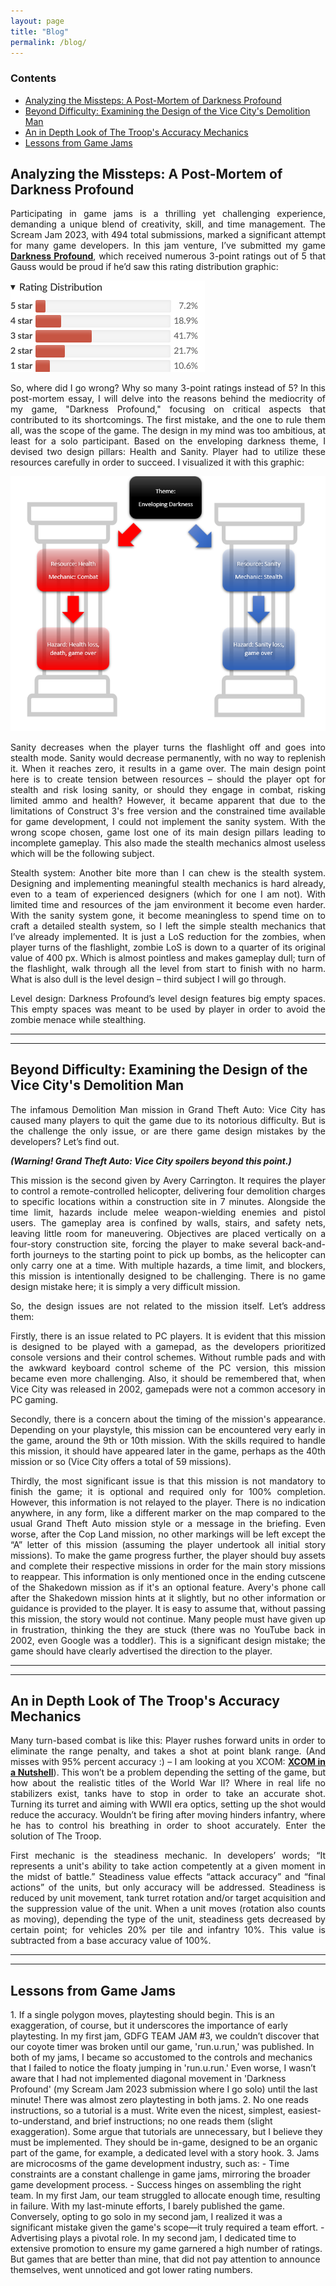 ```yaml
---
layout: page
title: "Blog"
permalink: /blog/
---
```

<style>

        p {
            text-align: justify;
        }
</style>
### Contents

<nav>
    <ul>
        <li><a href="#section1">Analyzing the Missteps: A Post-Mortem of Darkness Profound</a></li>
        <li><a href="#section2">Beyond Difficulty: Examining the Design of the Vice City's Demolition Man</a></li>
        <li><a href="#section3">An in Depth Look of The Troop's Accuracy Mechanics</a></li>
		<li><a href="#section4">Lessons from Game Jams  </a></li>
    </ul>
</nav>

<section id="section1">
    <h2>Analyzing the Missteps: A Post-Mortem of Darkness Profound</h2>
</section>

Participating in game jams is a thrilling yet challenging experience, demanding a unique blend of creativity, skill, and time management. The Scream Jam 2023, with 494 total submissions, marked a significant attempt for many game developers.  In this jam venture, I’ve submitted my game **[Darkness Profound](https://htramu.github.io/2023/10/28/darknesProfound/)**, which received numerous 3-point ratings out of 5 that Gauss would be proud if he’d saw this rating distribution graphic:  
  
  
![Picture 1](/assets/DP_gaussProud.png)
  
  
So, where did I go wrong? Why so many 3-point ratings instead of 5? In this post-mortem essay, I will delve into the reasons behind the mediocrity of my game, "Darkness Profound," focusing on critical aspects that contributed to its shortcomings.
The first mistake, and the one to rule them all, was the scope of the game. The design in my mind was too ambitious, at least for a solo participant.
Based on the enveloping darkness theme, I devised two design pillars: Health and Sanity. Player had to utilize these resources carefully in order to succeed. I visualized it with this graphic:

![Picture 2](/assets/DP_designPillars.png)


Sanity decreases when the player turns the flashlight off and goes into stealth mode. Sanity would decrease permanently, with no way to replenish it. When it reaches zero, it results in a game over. The main design point here is to create tension between resources – should the player opt for stealth and risk losing sanity, or should they engage in combat, risking limited ammo and health?
However, it became apparent that due to the limitations of Construct 3's free version and the constrained time available for game development, I could not implement the sanity system.  With the wrong scope chosen, game lost one of its main design pillars leading to incomplete gameplay.  This also made the stealth mechanics almost useless which will be the following subject. 

Stealth system:
Another bite more than I can chew is the stealth system. Designing and implementing meaningful stealth mechanics is hard already, even to a team of experienced designers (which for one I am not). With limited time and resources of the jam environment it become even harder. With the sanity system gone, it become meaningless to spend time on to craft a detailed stealth system, so I left the simple stealth mechanics that I’ve already implemented. It is just a LoS reduction for the zombies, when player turns of the flashlight, zombie LoS is down to a quarter of its original value of 400 px. Which is almost pointless and makes gameplay dull; turn of the flashlight, walk through all the level from start to finish with no harm. What is also dull is the level design – third subject I will go through.

Level design:
Darkness Profound’s level design features big empty spaces. This empty spaces was meant to be used by player in order to avoid the zombie menace while stealthing.


---------------------------
---------------------------

<section id="section2">
    <h2>Beyond Difficulty: Examining the Design of the Vice City's Demolition Man</h2>
</section>

The infamous Demolition Man mission in Grand Theft Auto: Vice City has caused many players to quit the game due to its notorious difficulty. But is the challenge the only issue, or are there game design mistakes by the developers? Let’s find out. 

***(Warning! Grand Theft Auto: Vice City spoilers beyond this point.)***

This mission is the second given by Avery Carrington. It requires the player to control a remote-controlled helicopter, delivering four demolition charges to specific locations within a construction site in 7 minutes. Alongside the time limit, hazards include melee weapon-wielding enemies and pistol users. The gameplay area is confined by walls, stairs, and safety nets, leaving little room for maneuvering. Objectives are placed vertically on a four-story construction site, forcing the player to make several back-and-forth journeys to the starting point to pick up bombs, as the helicopter can only carry one at a time. With multiple hazards, a time limit, and blockers, this mission is intentionally designed to be challenging. There is no game design mistake here; it is simply a very difficult mission.

So, the design issues are not related to the mission itself. Let’s address them:

Firstly, there is an issue related to PC players. It is evident that this mission is designed to be played with a gamepad, as the developers prioritized console versions and their control schemes. Without rumble pads and with the awkward keyboard control scheme of the PC version, this mission became even more challenging. Also, it should be remembered that, when Vice City was released in 2002, gamepads were not a common accesory in PC gaming.

Secondly, there is a concern about the timing of the mission's appearance. Depending on your playstyle, this mission can be encountered very early in the game, around the 9th or 10th mission. With the skills required to handle this mission, it should have appeared later in the game, perhaps as the 40th mission or so (Vice City offers a total of 59 missions).

Thirdly, the most significant issue is that this mission is not mandatory to finish the game; it is optional and required only for 100% completion. However, this information is not relayed to the player. There is no indication anywhere, in any form, like a different marker on the map compared to the usual Grand Theft Auto mission style or a message in the briefing. Even worse, after the Cop Land mission, no other markings will be left except the “A” letter of this mission (assuming the player undertook all initial story missions). To make the game progress further, the player should buy assets and complete their respective missions in order for the main story missions to reappear. This information is only mentioned once in the ending cutscene of the Shakedown mission as if it's an optional feature. Avery's phone call after the Shakedown mission hints at it slightly, but no other information or guidance is provided to the player. It is easy to assume that, without passing this mission, the story would not continue. Many people must have given up in frustration, thinking the they are stuck (there was no YouTube back in 2002, even Google was a toddler). This is a significant design mistake; the game should have clearly advertised the direction to the player.

---------------------------
---------------------------

<section id="section3">
    <h2>An in Depth Look of The Troop's Accuracy Mechanics</h2>
</section>

Many turn-based combat is like this: Player rushes forward units in order to eliminate the range penalty, and takes a shot at point blank range. (And misses with 95% percent accuracy :) – I am looking at you XCOM: **[XCOM in a Nutshell](https://youtu.be/zAThQV-vj08)**). This won’t be a problem depending the setting of the game, but how about the realistic titles of the World War II? Where in real life no stabilizers exist, tanks have to stop in order to take an accurate shot.  Turning its turret and aiming with WWII era optics, setting up the shot would reduce the accuracy. Wouldn’t be firing after moving hinders infantry, where he has to control his breathing in order to shoot accurately. Enter the solution of The Troop.

First mechanic is the steadiness mechanic. In developers’ words; “It represents a unit's ability to take action competently at a given moment in the midst of battle.” Steadiness value effects “attack accuracy” and “final actions” of the units, but only accuracy will be addressed. Steadiness is reduced by unit movement, tank turret rotation and/or target acquisition and the suppression value of the unit. When a unit moves (rotation also counts as moving), depending the type of the unit, steadiness gets decreased by certain point; for vehicles 20% per tile and infantry 10%. This value is subtracted from a base accuracy value of 100%. 



---------------------------
---------------------------


<section id="section4">
    <h2>Lessons from Game Jams  </h2>
</section>  
1. If a single polygon moves, playtesting should begin. This is an exaggeration, of course, but it underscores the importance of early playtesting. In my first jam, GDFG TEAM JAM #3, we couldn’t discover that our coyote timer was broken until our game, 'run.u.run,' was published. In both of my jams, I became so accustomed to the controls and mechanics that I failed to notice the floaty jumping in 'run.u.run.' Even worse, I wasn’t aware that I had not implemented diagonal movement in 'Darkness Profound' (my Scream Jam 2023 submission where I go solo) until the last minute! There was almost zero playtesting in both jams.    
2. No one reads instructions, so a tutorial is a must. Write even the nicest, simplest, easiest-to-understand, and brief instructions; no one reads them (slight exaggeration). Some argue that tutorials are unnecessary, but I believe they must be implemented. They should be in-game, designed to be an organic part of the game, for example, a dedicated level with a story hook.    
3. Jams are microcosms of the game development industry, such as:
    - Time constraints are a constant challenge in game jams, mirroring the broader game development process.
    - Success hinges on assembling the right team. In my first Jam, our team struggled to allocate enough time, resulting in failure. With my last-minute efforts, I barely published the game. Conversely, opting to go solo in my second jam, I realized it was a significant mistake given the game's scope—it truly required a team effort.
    - Advertising plays a pivotal role. In my second jam, I dedicated time to extensive promotion to ensure my game garnered a high number of ratings. But games that are better than mine, that did not pay attention to announce themselves, went unnoticed and got lower rating numbers.